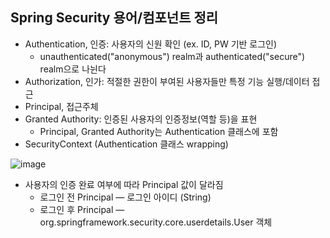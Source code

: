 ## Spring Security 용어/컴포넌트 정리

- Authentication, 인증: 사용자의 신원 확인 (ex. ID, PW 기반 로그인)
  - unauthenticated("anonymous") realm과 authenticated("secure") realm으로 나뉜다 
- Authorization, 인가: 적절한 권한이 부여된 사용자들만 특정 기능 실행/데이터 접근
- Principal, 접근주체
- Granted Authority: 인증된 사용자의 인증정보(역할 등)을 표현
  - Principal, Granted Authority는 Authentication 클래스에 포함
- SecurityContext (Authentication 클래스 wrapping)

![image](https://user-images.githubusercontent.com/57944099/173191044-96e66fde-1179-4fa9-9403-2409d5bb6ae2.png)

- 사용자의 인증 완료 여부에 따라 Principal 값이 달라짐
    - 로그인 전 Principal — 로그인 아이디 (String)
    - 로그인 후 Principal — org.springframework.security.core.userdetails.User 객체
